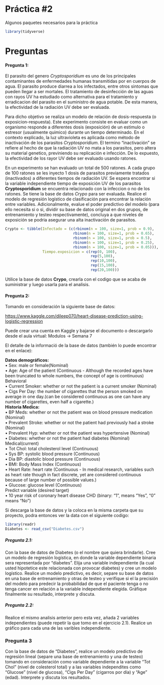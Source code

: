Práctica \#2
================

Algunos paquetes necesarios para la práctica

``` r
library(tidyverse)
```

# Preguntas

#### Pregunta 1:

El parasito del genero *Cryptosporidium* es uno de los principales
contaminantes de enfermedades humanas transmitidas por en cuerpos de
agua. El parasito produce diarrea a los infectados, entre otros sintomas
que pueden llegar a ser mortales. El tratamiento de desinfección de las
aguas con rayos UV ha estudiado como alternativa para el tratamiento y
erradicacion del parasito en el suministro de agua potable. De esta
manera, la efectividad de la radiación UV debe ser evaluada.

Para dicho objetivo se realiza un modelo de relación de dosis-respuesta
(o exposicion-respuesta). Este experimento consiste en evaluar como un
organismo responde a diferentes dosis (exposición) de un estimulo o
estresor (usualmente quimico) durante un tiempo determinado. En el
contexto explicado, la luz ultravioleta es aplicada como método de
inactivación de los parasitos *Cryptosporidium*. El termino
“inactivación” se refiere al hecho de que la radiación UV no mata a los
parasitos, pero altera su material genetico, previniendo su replicación
e infección. De lo expuesto, la efectividad de los rayor UV debe ser
evaluado usando ratones.

En un experimento se han evaluado un total de 500 ratones. A cada grupo
de 100 ratones se les inyecto 1 dosis de parasitos previamente tratados
(inactivados) a diferentes tiempos de radiación UV. Se espera encontrar
si la variable independiente tiempo de exposición UV de los parasitos
**Cryptosporidium** se encuentra relacionado con la infeccion o no de
los ratones. Se tiene la base de datos *Crypo* para ser evaluada.
Realice el modelo de regresión logístico de clasificación para encontrar
la relación entre variables. Adicionalmente, evalue el poder predictivo
del modelo (para ello necesita si o si, dividir su base de datos
original en dos grupos, de entrenamiento y testeo respectivamente),
concluya a que niveles de exposición se podria asegurar una alta
inactivación de parasitos.

``` r
Crypto <- tibble(Infectado = (c(rbinom(n = 100, size=1, prob = 0.9), 
                               rbinom(n = 100, size=1, prob = 0.65),
                               rbinom(n = 100, size=1, prob = 0.5),
                               rbinom(n = 100, size=1, prob = 0.25),
                               rbinom(n = 100, size=1, prob = 0.05))),
                 Tiempo.exposicion = c(rep(0, 100),
                                       rep(5,100),
                                       rep(10,100),
                                       rep(15,100),
                                       rep(20,100)))
```

Utilice la base de datos **Crypo**, crearla con el codigo que se acaba
de suministrar y luego usarla para el analisis.

#### Pregunta 2:

Tomando en consideración la siguiente base de datos:

<https://www.kaggle.com/dileep070/heart-disease-prediction-using-logistic-regression>

Puede crear una cuenta en Kaggle y bajarse el documento o descargarlo
desde el aula virtual: Modulos -\> Semana 7

El detalle de la informació de la base de datos (también lo puede
encontrar en el enlace):

**Datos demográficos:**  
• Sex: male or female(Nominal)  
• Age: Age of the patient (Continuous - Although the recorded ages have
been truncated to whole numbers, the concept of age is continuous)  
Behavioral  
• Current Smoker: whether or not the patient is a current smoker
(Nominal)  
• Cigs Per Day: the number of cigarettes that the person smoked on
average in one day.(can be considered continuous as one can have any
number of cigarettes, even half a cigarette.)  
**Historia Medica:**  
• BP Meds: whether or not the patient was on blood pressure medication
(Nominal)  
• Prevalent Stroke: whether or not the patient had previously had a
stroke (Nominal)  
• Prevalent Hyp: whether or not the patient was hypertensive (Nominal)  
• Diabetes: whether or not the patient had diabetes (Nominal)  
Medical(current)  
• Tot Chol: total cholesterol level (Continuous)  
• Sys BP: systolic blood pressure (Continuous)  
• Dia BP: diastolic blood pressure (Continuous)  
• BMI: Body Mass Index (Continuous)  
• Heart Rate: heart rate (Continuous - In medical research, variables
such as heart rate though in fact discrete, yet are considered
continuous because of large number of possible values.)  
• Glucose: glucose level (Continuous)  
Predict variable (desired target)  
• 10 year risk of coronary heart disease CHD (binary: “1”, means “Yes”,
“0” means “No”)

Si descarga la base de datos y la coloca en la misma carpeta que su
proyecto, podra entonces ver la data con el siguiente codigo:

``` r
library(readr)
Diabetes <- read_csv("Diabetes.csv")
```

##### Pregunta 2.1:

Con la base de datos de Diabetes (o el nombre que quiera brindarle).
Cree un modelo de regresión logística, en donde la variable dependiente
binaria sera representada por “diabetes”. Elija una variable
independiente (la cual usted hipotetice este relacionada con provocar
diabetes) y cree un modelo logístico. Realice un modelo predictivo, es
decir, separe su base de datos en una base de entrenamiento y otras de
testeo y verifique si el la precisión del modelo para predecir la
probabilidad de que el paciente tenga o no tenga cancer en relación a la
variable independiente elegida. Gráfique finalmente su resultado,
interprete y discuta.

##### Pregunta 2.2:

Realice el mismo analisis anterior pero esta vez, añada 2 variables
independientes (puede repetir la que tomo en el ejercicio 2.1). Realice
un gráfico para cada una de las varibles independiente.

### Pregunta 3

Con la base de datos de “Diabetes”, realice un modelo predictivo de
regresión lineal (separe una base de entrenamiento y una de testeo)
tomando en consideración como variable dependiente a la variable “Tot
Chol” (nivel de colesterol total) y a las variables independites como
“Glucose” (nivel de glucosa), “Cigs Per Day” (cigarros por día) y “Age”
(edad). Interprete y discuta los resultados.
